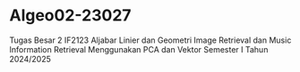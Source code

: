 # Algeo02-23027
 Tugas Besar 2 IF2123 Aljabar Linier dan Geometri  Image Retrieval dan Music Information Retrieval Menggunakan PCA dan Vektor  Semester I Tahun 2024/2025
